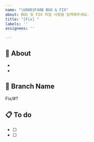```yaml
---
name: "\U0001F4AB BUG & FIX"
about: BUG 및 FIX 작업 사항을 입력해주세요.
title: "[Fix] "
labels: ''
assignees: ''

---
```


## 🤔 About
- 
- 

## 💫 Branch Name
Fix/#?

## 📋 To do
- [ ] 
- [ ]
